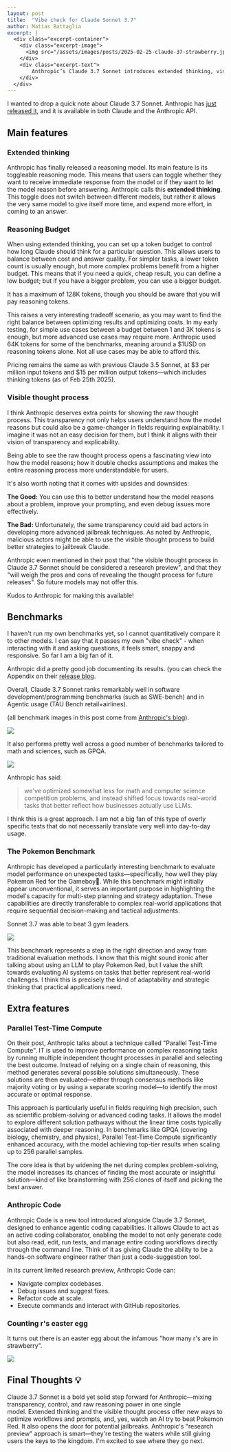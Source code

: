 ```yaml
---
layout: post
title:  "Vibe check for Claude Sonnet 3.7"
author: Matías Battaglia
excerpt: |
  <div class="excerpt-container">
    <div class="excerpt-image">
      <img src="/assets/images/posts/2025-02-25-claude-37-strawberry.jpg" alt="Claude Sonnet 3.7 easter egg">
    </div>
    <div class="excerpt-text">
        Anthropic’s Claude 3.7 Sonnet introduces extended thinking, visible thought process, and impressive benchmarks. Here’s my first impressions and why this model feels like a big step forward for practical AI.
    </div>
  </div>
---
```


I wanted to drop a quick note about Claude 3.7 Sonnet. Anthropic has [just released it](https://www.anthropic.com/news/claude-3-7-sonnet), and it is  available in both Claude and the Anthropic API.

## Main features

### Extended thinking

Anthropic has finally released a reasoning model. Its main feature is its toggleable reasoning mode. This means that users can toggle whether they want to receive immediate response from the model or if they want to let the model reason before answering. Anthropic calls this **extended thinking**. This toggle does not switch between different models, but rather it allows the very same model to give itself more time, and expend more effort, in coming to an answer.

### Reasoning Budget

When using extended thinking, you can set up a token budget to control how long Claude should think for a particular question. This allows users to balance between cost and answer quality. For simpler tasks, a lower token count is usually enough, but more complex problems benefit from a higher budget. This means that if you need a quick, cheap result, you can define a low budget; but if you have a bigger problem, you can use a bigger budget.

It has a maximum of 128K tokens, though you should be aware that you will pay reasoning tokens.

This raises a very interesting tradeoff scenario, as you may want to find the right balance between optimizing results and optimizing costs. In my early testing, for simple use cases between a budget between 1 and 3K tokens is enough, but more advanced use cases may require more. Anthropic used 64K tokens for some of the benchmarks, meaning around a $1USD on reasoning tokens alone. Not all use cases may be able to afford this.

Pricing remains the same as with previous Claude 3.5 Sonnet, at $3 per million input tokens and $15 per million output tokens—which includes thinking tokens (as of Feb 25th 2025).

### Visible thought process

I think Anthropic deserves extra points for showing the raw thought process. This transparency not only helps users understand how the model reasons but could also be a game-changer in fields requiring explainability. I imagine it was not an easy decision for them, but I think it aligns with their vision of transparency and explicability.

Being able to see the raw thought process opens a fascinating view into how the model reasons; how it double checks assumptions and makes the entire reasoning process more understandable for users.

It's also worth noting that it comes with upsides and downsides:

**The Good:** You can use this to better understand how the model reasons about a problem, improve your prompting, and even debug issues more effectively.

**The Bad:** Unfortunately, the same transparency could aid bad actors in developing more advanced jailbreak techniques. As noted by Anthropic, malicious actors might be able to use the visible thought process to build better strategies to jailbreak Claude.

Anthropic even mentioned in their post that "the visible thought process in Claude 3.7 Sonnet should be considered a research preview", and that they "will weigh the pros and cons of revealing the thought process for future releases". So future models may not offer this.

Kudos to Anthropic for making this available!

## Benchmarks

I haven't run my own benchmarks yet, so I cannot quantitatively compare it to other models. I can say that it passes my own "vibe check" - when interacting with it and asking questions, it feels smart, snappy and responsive. So far I am a big fan of it.

Anthropic did a pretty good job documenting its results. (you can check the Appendix on their [release blog](https://www.anthropic.com/news/claude-3-7-sonnet).

Overall, Claude 3.7 Sonnet ranks remarkably well in software development/programming benchmarks (such as SWE-bench) and in Agentic usage (TAU Bench retail+airlines).

(all benchmark images in this post come from [Anthropic's blog](https://www.anthropic.com/news/claude-3-7-sonnet)).

![](/assets/images/posts/2025-02-25-claude-37-swe.webp)

It also performs pretty well across a good number of benchmarks tailored to math and sciences, such as GPQA.

![](/assets/images/posts/2025-02-25-claude-37-gpqa.webp)

Anthropic has said:

> we've optimized somewhat less for math and computer science competition problems, and instead shifted focus towards real-world tasks that better reflect how businesses actually use LLMs.

I think this is a great approach. I am not a big fan of this type of overly specific tests that do not necessarily translate very well into day-to-day usage.

### The Pokemon Benchmark

Anthropic has developed a particularly interesting benchmark to evaluate model performance on unexpected tasks—specifically, how well they play Pokemon Red for the Gameboy🤯. While this benchmark might initially appear unconventional, it serves an important purpose in highlighting the model's capacity for multi-step planning and strategy adaptation. These capabilities are directly transferable to complex real-world applications that require sequential decision-making and tactical adjustments.

Sonnet 3.7 was able to beat 3 gym leaders.

![](/assets/images/posts/2025-02-25-claude-37-pokemon.webp)


This benchmark represents a step in the right direction and away from traditional evaluation methods. I know that this might sound ironic after talking about using an LLM to play Pokemon Red, but I value the shift towards evaluating AI systems on tasks that better represent real-world challenges. I think this is precisely the kind of adaptability and strategic thinking that practical applications need.

## Extra features

### Parallel Test-Time Compute
On their post, Anthropic talks about a technique called "Parallel Test-Time Compute". IT is used to improve performance on complex reasoning tasks by running multiple independent thought processes in parallel and selecting the best outcome. Instead of relying on a single chain of reasoning, this method generates several possible solutions simultaneously. These solutions are then evaluated—either through consensus methods like majority voting or by using a separate scoring model—to identify the most accurate or optimal response.

This approach is particularly useful in fields requiring high precision, such as scientific problem-solving or advanced coding tasks. It allows the model to explore different solution pathways without the linear time costs typically associated with deeper reasoning. In benchmarks like GPQA (covering biology, chemistry, and physics), Parallel Test-Time Compute significantly enhanced accuracy, with the model achieving top-tier results when scaling up to 256 parallel samples.

The core idea is that by widening the net during complex problem-solving, the model increases its chances of finding the most accurate or insightful solution—kind of like brainstorming with 256 clones of itself and picking the best answer.

### Anthropic Code

Anthropic Code is a new tool introduced alongside Claude 3.7 Sonnet, designed to enhance agentic coding capabilities. It allows Claude to act as an active coding collaborator, enabling the model to not only generate code but also read, edit, run tests, and manage entire coding workflows directly through the command line. Think of it as giving Claude the ability to be a hands-on software engineer rather than just a code-suggestion tool.

In its current limited research preview, Anthropic Code can:

- Navigate complex codebases.
- Debug issues and suggest fixes.
- Refactor code at scale.
- Execute commands and interact with GitHub repositories.

### Counting r's easter egg

It turns out there is an easter egg about the infamous "how many r's are in strawberry".

![](/assets/images/posts/2025-02-25-claude-37-strawberry.jpg)

## Final Thoughts 💡

Claude 3.7 Sonnet is a bold yet solid step forward for Anthropic—mixing transparency, control, and raw reasoning power in one single model. Extended thinking and the visible thought process offer new ways to optimize workflows and prompts, and, yes, watch an AI try to beat Pokemon Red. It also opens the door for potential jailbreaks. Anthropic's "research preview" approach is smart—they're testing the waters while still giving users the keys to the kingdom. I'm excited to see where they go next.
